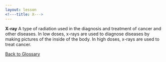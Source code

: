 ```yaml
---
layout: lesson
<!---title: X--->
---
```


**X-ray** 
A type of radiation used in the diagnosis and treatment of cancer and other diseases. In low doses, x-rays are used to diagnose diseases by making pictures of the inside of the body. In high doses, x-rays are used to treat cancer.

<a href="https://scnslabutsa.github.io/myhthelperEduContent/Glossary/index.html">Back to Glossary</a>


